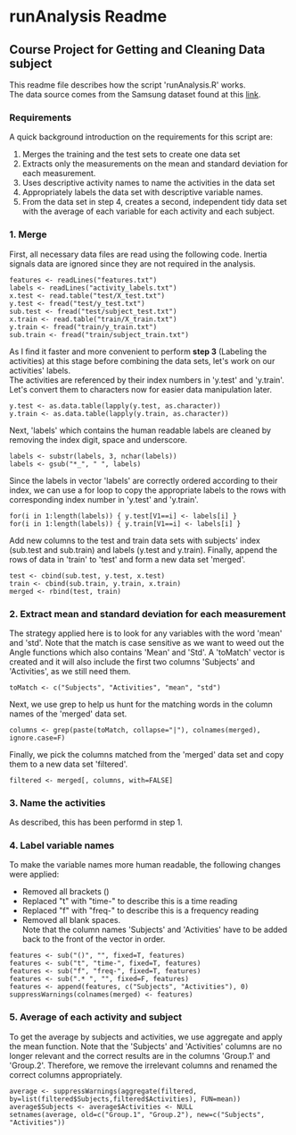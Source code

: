 # runAnalysis Readme
## Course Project for Getting and Cleaning Data subject
This readme file describes how the script 'runAnalysis.R' works.  
The data source comes from the Samsung dataset found at this [link](http://archive.ics.uci.edu/ml/datasets/Human+Activity+Recognition+Using+Smartphones).  

### Requirements  
A quick background introduction on the requirements for this script are:  
1. Merges the training and the test sets to create one data set  
2. Extracts only the measurements on the mean and standard deviation for each measurement.  
3. Uses descriptive activity names to name the activities in the data set  
4. Appropriately labels the data set with descriptive variable names.  
5. From the data set in step 4, creates a second, independent tidy data set with the average of each variable for each activity and each subject.

### 1. Merge
First, all necessary data files are read using the following code. Inertia signals data are ignored since they are not required in the analysis.
```
features <- readLines("features.txt")  
labels <- readLines("activity_labels.txt")  
x.test <- read.table("test/X_test.txt")  
y.test <- fread("test/y_test.txt")  
sub.test <- fread("test/subject_test.txt")  
x.train <- read.table("train/X_train.txt")  
y.train <- fread("train/y_train.txt")  
sub.train <- fread("train/subject_train.txt")
```
As I find it faster and more convenient to perform **step 3** (Labeling the activities) at this stage before combining the data sets, let's work on our activities' labels.  
The activities are referenced by their index numbers in 'y.test' and 'y.train'. Let's convert them to characters now for easier data manipulation later.
```
y.test <- as.data.table(lapply(y.test, as.character))  
y.train <- as.data.table(lapply(y.train, as.character))  
```
Next, 'labels' which contains the human readable labels are cleaned by removing the index digit, space and underscore.
```
labels <- substr(labels, 3, nchar(labels))  
labels <- gsub("*_", " ", labels)  
```
Since the labels in vector 'labels' are correctly ordered according to their index, we can use a for loop to copy the appropriate labels to the rows with corresponding index number in 'y.test' and 'y.train'.
```
for(i in 1:length(labels)) { y.test[V1==i] <- labels[i] }  
for(i in 1:length(labels)) { y.train[V1==i] <- labels[i] }  
```
Add new columns to the test and train data sets with subjects' index (sub.test and sub.train) and labels (y.test and y.train). Finally, append the rows of data in 'train' to 'test' and form a new data set 'merged'.
```
test <- cbind(sub.test, y.test, x.test)  
train <- cbind(sub.train, y.train, x.train)  
merged <- rbind(test, train)  
```

### 2. Extract mean and standard deviation for each measurement  
The strategy applied here is to look for any variables with the word 'mean' and 'std'. Note that the match is case sensitive as we want to weed out the Angle functions which also contains 'Mean' and 'Std'. A 'toMatch' vector is created and it will also include the first two columns 'Subjects' and 'Activities', as we still need them.
```
toMatch <- c("Subjects", "Activities", "mean", "std")  
```
Next, we use grep to help us hunt for the matching words in the column names of the 'merged' data set.  
```
columns <- grep(paste(toMatch, collapse="|"), colnames(merged), ignore.case=F)
```
Finally, we pick the columns matched from the 'merged' data set and copy them to a new data set 'filtered'.
```
filtered <- merged[, columns, with=FALSE]
```

### 3. Name the activities  
As described, this has been performd in step 1.  

### 4. Label variable names  
To make the variable names more human readable, the following changes were applied:  
* Removed all brackets ()  
* Replaced "t" with "time-" to describe this is a time reading  
* Replaced "f" with "freq-" to describe this is a frequency reading  
* Removed all blank spaces.  
Note that the column names 'Subjects' and 'Activities' have to be added back to the front of the vector in order.
```
features <- sub("()", "", fixed=T, features)  
features <- sub("t", "time-", fixed=T, features)  
features <- sub("f", "freq-", fixed=T, features)  
features <- sub(".* ", "", fixed=F, features)  
features <- append(features, c("Subjects", "Activities"), 0)  
suppressWarnings(colnames(merged) <- features)  
```

### 5. Average of each activity and subject
To get the average by subjects and activities, we use aggregate and apply the mean function. Note that the 'Subjects' and 'Activities' columns are no longer relevant and the correct results are in the columns 'Group.1' and 'Group.2'. Therefore, we remove the irrelevant columns and renamed the correct columns appropriately.
```
average <- suppressWarnings(aggregate(filtered, by=list(filtered$Subjects,filtered$Activities), FUN=mean))  
average$Subjects <- average$Activities <- NULL  
setnames(average, old=c("Group.1", "Group.2"), new=c("Subjects", "Activities"))  
```